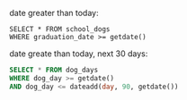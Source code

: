 date greater than today:
```
SELECT * FROM school_dogs
WHERE graduation_date >= getdate()
```

date greate than today, next 30 days:
```sql
SELECT * FROM dog_days
WHERE dog_day >= getdate()
AND dog_day <= dateadd(day, 90, getdate())

```

